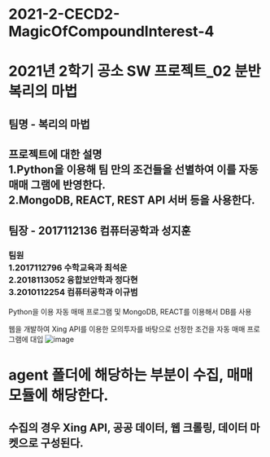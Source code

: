 # 2021-2-CECD2-MagicOfCompoundInterest-4

<h1>2021년 2학기 공소 SW 프로젝트_02 분반 복리의 마법</h1>
<h2>팀명 - 복리의 마법
<h2>프로젝트에 대한 설명<br>
  1.Python을 이용해 팀 만의 조건들을 선별하여 이를 자동 매매 그램에 반영한다.<br>
  2.MongoDB, REACT, REST API 서버 등을 사용한다.
<h2>팀장 - 2017112136 컴퓨터공학과 성지훈 </h2>
<h3>팀원<br>
1.2017112796 수학교육과 최석운<br>
2.2018113052 융합보안학과 정다현<br>   
3.2010112254 컴퓨터공학과 이규범<br> 
</h3>  
Python을 이용 자동 매매 프로그램 및 MongoDB, REACT를 이용해서 DB를 사용

웹을 개발하여 Xing API를 이용한 모의투자를 바탕으로 선정한 조건을 자동 매매 프로그램에 대입
![image](https://user-images.githubusercontent.com/32629687/137322155-4a9fa8e9-d486-4090-aa5e-93edc2e116ca.png)

<h1>agent 폴더에 해당하는 부분이 수집, 매매 모듈에 해당한다.</h1>
<h2>수집의 경우 Xing API, 공공 데이터, 웹 크롤링, 데이터 마켓으로 구성된다.</h2>

